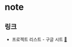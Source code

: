 # note
## 링크
- 프로젝트 리스트 - 구글 시트 [🔗](https://docs.google.com/spreadsheets/d/1u6WZpGCOzjkmW1BTdt_2wtIB3N95eJIWnEc-CN01Fqc/edit?usp=sharing)
